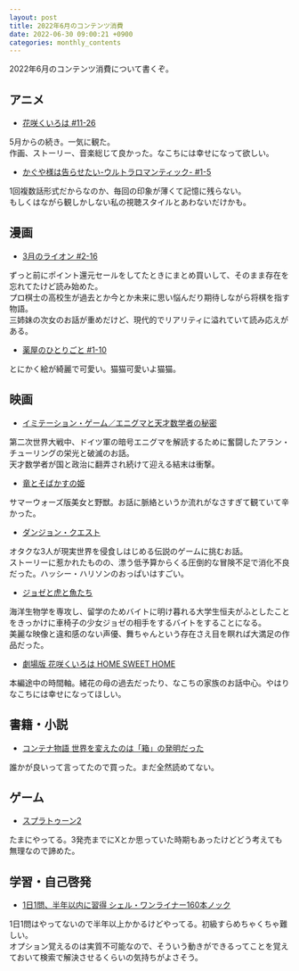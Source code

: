 ```yaml
---
layout: post
title: 2022年6月のコンテンツ消費
date: 2022-06-30 09:00:21 +0900 
categories: monthly_contents
---
```


2022年6月のコンテンツ消費について書くぞ。

## アニメ

- [花咲くいろは #11-26](https://annict.com/works/1732)

5月からの続き。一気に観た。  
作画、ストーリー、音楽総じて良かった。なこちには幸せになって欲しい。


- [かぐや様は告らせたい-ウルトラロマンティック- #1-5](https://annict.com/works/7725)

1回複数話形式だからなのか、毎回の印象が薄くて記憶に残らない。  
もしくはながら観しかしない私の視聴スタイルとあわないだけかも。


## 漫画

- [3月のライオン #2-16](https://amzn.to/3IcCgUe)

ずっと前にポイント還元セールをしてたときにまとめ買いして、そのまま存在を忘れてたけど読み始めた。  
プロ棋士の高校生が過去とか今とか未来に思い悩んだり期待しながら将棋を指す物語。  
三姉妹の次女のお話が重めだけど、現代的でリアリティに溢れていて読み応えがある。

- [薬屋のひとりごと #1-10](https://amzn.to/3OCHgDL)

とにかく絵が綺麗で可愛い。猫猫可愛いよ猫猫。


## 映画

- [イミテーション・ゲーム／エニグマと天才数学者の秘密](https://filmarks.com/movies/57847)

第二次世界大戦中、ドイツ軍の暗号エニグマを解読するために奮闘したアラン・チューリングの栄光と破滅のお話。  
天才数学者が国と政治に翻弄され続けて迎える結末は衝撃。

- [竜とそばかすの姫](https://filmarks.com/movies/94514)

サマーウォーズ版美女と野獣。お話に脈絡というか流れがなさすぎて観ていて辛かった。

- [ダンジョン・クエスト](https://filmarks.com/movies/101071)

オタクな3人が現実世界を侵食しはじめる伝説のゲームに挑むお話。  
ストーリーに惹かれたものの、漂う低予算からくる圧倒的な冒険不足で消化不良だった。ハッシー・ハリソンのおっぱいはすごい。


- [ジョゼと虎と魚たち](https://filmarks.com/movies/88083)

海洋生物学を専攻し、留学のためバイトに明け暮れる大学生恒夫がふとしたことをきっかけに車椅子の少女ジョゼの相手をするバイトをすることになる。  
美麗な映像と違和感のない声優、舞ちゃんという存在さえ目を瞑れば大満足の作品だった。

- [劇場版 花咲くいろは HOME SWEET HOME](https://filmarks.com/movies/53268)

本編途中の時間軸。緒花の母の過去だったり、なこちの家族のお話中心。やはりなこちには幸せになってほしい。


## 書籍・小説

- [コンテナ物語 世界を変えたのは「箱」の発明だった](https://amzn.to/3NBIdeu)

誰かが良いって言ってたので買った。まだ全然読めてない。


## ゲーム

- [スプラトゥーン2](https://amzn.to/3febU6I)

たまにやってる。3発売までにXとか思っていた時期もあったけどどう考えても無理なので諦めた。


## 学習・自己啓発

- [1日1問、半年以内に習得 シェル・ワンライナー160本ノック](https://amzn.to/3s9GrJs)

1日1問はやってないので半年以上かかるけどやってる。初級すらめちゃくちゃ難しい。  
オプション覚えるのは実質不可能なので、そういう動きができるってことを覚えておいて検索で解決させるくらいの気持ちがよさそう。
